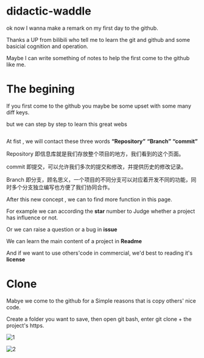 # didactic-waddle
ok now I wanna make a remark on my first day to the github.

Thanks a UP from bilibili who tell me to learn the git and github and some basicial cognition and operation.

Maybe I can write something of notes to help the first come to the github like me.

# The begining

If you first come to the github you maybe be some upset with some many diff keys.

but we can step by step to learn this great webs

 ![]() 

At fist , we will contact these three words **“Repository”**  **“Branch”**  **“commit”**

Repository 即信息库就是我们存放整个项目的地方，我们看到的这个页面。

commit 即提交，可以允许我们多次的提交和修改，并提供历史的修改记录。

Branch 即分支，顾名思义，一个项目的不同分支可以对应着开发不同的功能，同时多个分支独立编写也方便了我们协同合作。

After this new concept , we can to find more function in this page.

For example we can according the **star** number to Judge whether a project has influence or not.

Or we can raise a question or a bug in **issue**

We can learn the main content of a project in **Readme**

And if we want to use others'code in commercial, we'd best to reading it's **license**

# Clone 

Mabye we come to the github for a Simple reasons that is copy others' nice code.

Create a folder you want to save, then open git bash, enter git clone + the project's https.


![1](https://user-images.githubusercontent.com/85092523/120177467-0b195280-c23b-11eb-920b-32ff8f33649b.jpg)


![2](https://user-images.githubusercontent.com/85092523/120178553-3486ae00-c23c-11eb-98cf-aa8299856c87.jpg)


